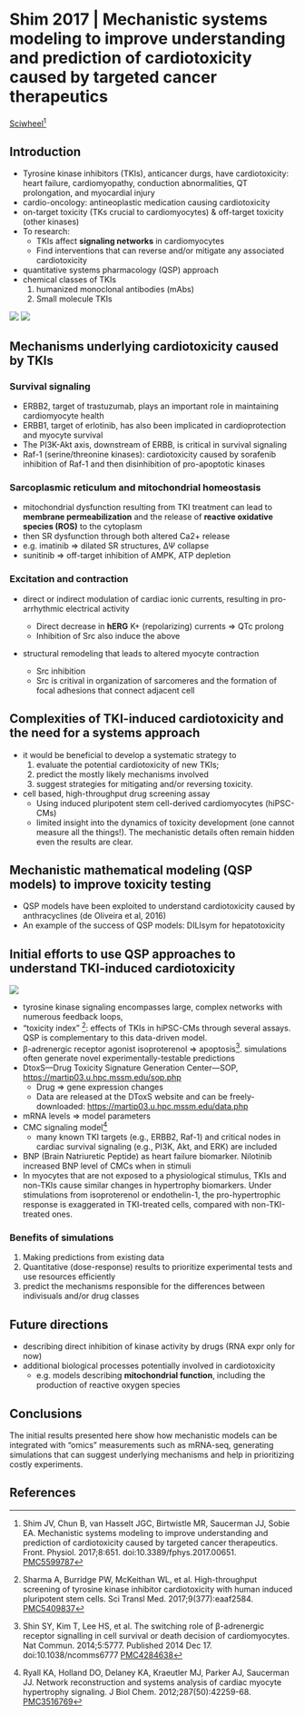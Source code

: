# Shim 2017 | Mechanistic systems modeling to improve understanding and prediction of cardiotoxicity caused by targeted cancer therapeutics


[Sciwheel](https://sciwheel.com/work/#/items/4343078)[^Shim2017]

<!--more-->

## Introduction
* Tyrosine kinase inhibitors (TKIs), anticancer durgs, have cardiotoxicity: heart failure, cardiomyopathy, conduction abnormalities, QT prolongation, and myocardial injury
* cardio-oncology: antineoplastic medication causing cardiotoxicity
* on-target toxicity (TKs crucial to cardiomyocytes) & off-target toxicity (other kinases)
* To research:
    * TKIs affect **signaling networks** in cardiomyocytes
    * Find interventions that can reverse and/or mitigate any associated cardiotoxicity
* quantitative systems pharmacology (QSP) approach
* chemical classes of TKIs
    1. humanized monoclonal antibodies (mAbs)
    2. Small molecule TKIs

![](https://www.frontiersin.org/files/Articles/291393/fphys-08-00651-HTML/image_m/fphys-08-00651-t001.jpg)
![](https://www.frontiersin.org/files/Articles/291393/fphys-08-00651-HTML/image_m/fphys-08-00651-g001.jpg)

## Mechanisms underlying cardiotoxicity caused by TKIs

### Survival signaling
* ERBB2, target of trastuzumab, plays an important role in maintaining cardiomyocyte health
* ERBB1, target of erlotinib, has also been implicated in cardioprotection and myocyte survival
* The PI3K-Akt axis, downstream of ERBB, is critical in survival signaling
* Raf-1 (serine/threonine kinases): cardiotoxicity caused by sorafenib inhibition of Raf-1 and then disinhibition of pro-apoptotic kinases

### Sarcoplasmic reticulum and mitochondrial homeostasis
* mitochondrial dysfunction resulting from TKI treatment can lead to **membrane permeabilization** and the release of **reactive oxidative species (ROS)** to the cytoplasm
* then SR dysfunction through both altered Ca2+ release
* e.g. imatinib =>  dilated SR structures, ΔΨ collapse
* sunitinib => off-target inhibition of AMPK, ATP depletion

### Excitation and contraction
* direct or indirect modulation of cardiac ionic currents, resulting in pro-arrhythmic electrical activity
    * Direct decrease in **hERG** K+ (repolarizing) currents => QTc prolong
    * Inhibition of Src also induce the above

* structural remodeling that leads to altered myocyte contraction
    * Src inhibition
    * Src is critival in organization of sarcomeres and the formation of focal adhesions that connect adjacent cell

## Complexities of TKI-induced cardiotoxicity and the need for a systems approach
* it would be beneficial to develop a systematic strategy to
    1. evaluate the potential cardiotoxicity of new TKIs;
    2. predict the mostly likely mechanisms involved
    3. suggest strategies for mitigating and/or reversing toxicity.
* cell based, high-throughput drug screening assay
    * Using induced pluripotent stem cell-derived cardiomyocytes (hiPSC-CMs)
    * limited insight into the dynamics of toxicity development (one cannot measure all the things!). The mechanistic details often remain hidden even the results are clear.

## Mechanistic mathematical modeling (QSP models) to improve toxicity testing
* QSP models have been exploited to understand cardiotoxicity caused by anthracyclines (de Oliveira et al, 2016)
* An example of the success of QSP models: DILIsym for hepatotoxicity

## Initial efforts to use QSP approaches to understand TKI-induced cardiotoxicity
![](https://www.frontiersin.org/files/Articles/291393/fphys-08-00651-HTML/image_m/fphys-08-00651-g002.jpg)
* tyrosine kinase signaling encompasses large, complex networks with numerous feedback loops,
* “toxicity index” [^Sharma2017]: effects of TKIs in hiPSC-CMs through several assays. QSP is complementary to this data-driven model.
* β-adrenergic receptor agonist isoproterenol => apoptosis[^Shin2014]. simulations often generate novel experimentally-testable predictions
* DtoxS—Drug Toxicity Signature Generation Center—SOP, https://martip03.u.hpc.mssm.edu/sop.php
    * Drug => gene expression changes
    * Data are released at the DToxS website and can be freely-downloaded: https://martip03.u.hpc.mssm.edu/data.php
* mRNA levels => model parameters
* CMC signaling model[^Ryall2012]
    * many known TKI targets (e.g., ERBB2, Raf-1) and critical nodes in cardiac survival signaling (e.g., PI3K, Akt, and ERK) are included
* BNP (Brain Natriuretic Peptide) as heart failure biomarker. Nilotinib increased BNP level of CMCs when in stimuli
* In myocytes that are not exposed to a physiological stimulus, TKIs and non-TKIs cause similar changes in hypertrophy biomarkers. Under stimulations from isoproterenol or endothelin-1, the pro-hypertrophic response is exaggerated in TKI-treated cells, compared with non-TKI-treated ones.

### Benefits of simulations
1. Making predictions from existing data
2. Quantitative (dose-response) results to prioritize experimental tests and use resources efficiently
3. predict the mechanisms responsible for the differences between indivisuals and/or drug classes

## Future directions
* describing direct inhibition of kinase activity by drugs (RNA expr only for now)
* additional biological processes potentially involved in cardiotoxicity
    * e.g. models describing **mitochondrial function**, including the production of reactive oxygen species

## Conclusions
The initial results presented here show how mechanistic models can be integrated with “omics” measurements such as mRNA-seq, generating simulations that can suggest underlying mechanisms and help in prioritizing costly experiments.

## References
[^Shim2017]: Shim JV, Chun B, van Hasselt JGC, Birtwistle MR, Saucerman JJ, Sobie EA. Mechanistic systems modeling to improve understanding and prediction of cardiotoxicity caused by targeted cancer therapeutics. Front. Physiol. 2017;8:651. doi:10.3389/fphys.2017.00651. [PMC5599787](http://www.ncbi.nlm.nih.gov/pmc/articles/PMC5599787)

[^Sharma2017]: Sharma A, Burridge PW, McKeithan WL, et al. High-throughput screening of tyrosine kinase inhibitor cardiotoxicity with human induced pluripotent stem cells. Sci Transl Med. 2017;9(377):eaaf2584. [PMC5409837](https://www.ncbi.nlm.nih.gov/pmc/articles/PMC5409837/)

[^Shin2014]: Shin SY, Kim T, Lee HS, et al. The switching role of β-adrenergic receptor signalling in cell survival or death decision of cardiomyocytes. Nat Commun. 2014;5:5777. Published 2014 Dec 17. doi:10.1038/ncomms6777 [PMC4284638](https://www.ncbi.nlm.nih.gov/pmc/articles/PMC4284638/)

[^Ryall2012]: Ryall KA, Holland DO, Delaney KA, Kraeutler MJ, Parker AJ, Saucerman JJ. Network reconstruction and systems analysis of cardiac myocyte hypertrophy signaling. J Biol Chem. 2012;287(50):42259-68. [PMC3516769](https://www.ncbi.nlm.nih.gov/pmc/articles/PMC3516769/)

